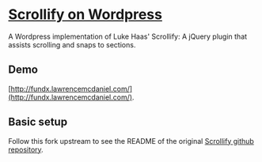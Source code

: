 # [Scrollify on Wordpress](https://projects.lukehaas.me/scrollify)

A Wordpress implementation of Luke Haas' Scrollify: A jQuery plugin that assists scrolling and snaps to sections.

## Demo

[http://fundx.lawrencemcdaniel.com/](http://fundx.lawrencemcdaniel.com/).

## Basic setup

Follow this fork upstream to see the README of the original [Scrollify github repository](https://github.com/lukehaas/Scrollify).
